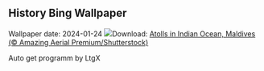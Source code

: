 ## History Bing Wallpaper
Wallpaper date: 2024-01-24
![](https://www.bing.com/th?id=OHR.MaldivesAtolls_EN-US2498947967_UHD.jpg&w=1000)Download: [Atolls in Indian Ocean, Maldives (© Amazing Aerial Premium/Shutterstock)](https://www.bing.com/th?id=OHR.MaldivesAtolls_EN-US2498947967_UHD.jpg)

Auto get programm by LtgX
